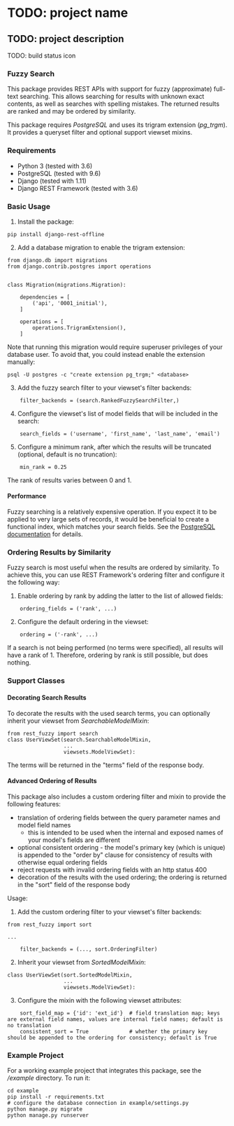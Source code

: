 TODO: project name
==================

TODO: project description
-------------------------

TODO: build status icon


### Fuzzy Search

This package provides REST APIs with support for fuzzy (approximate) full-text searching. This allows searching for results with unknown exact contents, as well as searches with spelling mistakes. The returned results are ranked and may be ordered by similarity.

This package requires *PostgreSQL* and uses its trigram extension (*pg_trgm*). It provides a queryset filter and optional support viewset mixins.


### Requirements

* Python 3 (tested with 3.6)
* PostgreSQL (tested with 9.6)
* Django (tested with 1.11)
* Django REST Framework (tested with 3.6)


### Basic Usage

1. Install the package:
```
pip install django-rest-offline
```

2. Add a database migration to enable the trigram extension:
```
from django.db import migrations
from django.contrib.postgres import operations


class Migration(migrations.Migration):

    dependencies = [
        ('api', '0001_initial'),
    ]

    operations = [
        operations.TrigramExtension(),
    ]
```
Note that running this migration would require superuser privileges of your database user. To avoid that, you could instead enable the extension manually:
```
psql -U postgres -c "create extension pg_trgm;" <database>
```

3. Add the fuzzy search filter to your viewset's filter backends:
```
    filter_backends = (search.RankedFuzzySearchFilter,)
```

4. Configure the viewset's list of model fields that will be included in the search:
```
    search_fields = ('username', 'first_name', 'last_name', 'email')
```

5. Configure a minimum rank, after which the results will be truncated (optional, default is no truncation):
```
    min_rank = 0.25
```
The rank of results varies between 0 and 1.

#### Performance

Fuzzy searching is a relatively expensive operation. If you expect it to be applied to very large sets of records, it would be beneficial to create a functional index, which matches your search fields. See the [PostgreSQL documentation][fts-index-docs] for details.

[fts-index-docs]: https://www.postgresql.org/docs/current/static/textsearch-tables.html#TEXTSEARCH-TABLES-INDEX "Creating Indexes"


### Ordering Results by Similarity

Fuzzy search is most useful when the results are ordered by similarity. To achieve this, you can use REST Framework's ordering filter and configure it the following way:
1. Enable ordering by rank by adding the latter to the list of allowed fields:
```
    ordering_fields = ('rank', ...)
```

2. Configure the default ordering in the viewset:
```
    ordering = ('-rank', ...)
```
If a search is not being performed (no terms were specified), all results will have a rank of 1. Therefore, ordering by rank is still possible, but does nothing.


### Support Classes

#### Decorating Search Results

To decorate the results with the used search terms, you can optionally inherit your viewset from *SearchableModelMixin*:
```
from rest_fuzzy import search
class UserViewSet(search.SearchableModelMixin,
                  ...
                  viewsets.ModelViewSet):
```
The terms will be returned in the "terms" field of the response body.

#### Advanced Ordering of Results

This package also includes a custom ordering filter and mixin to provide the following features:
* translation of ordering fields between the query parameter names and model field names
  - this is intended to be used when the internal and exposed names of your model's fields are different
* optional consistent ordering - the model's primary key (which is unique) is appended to the "order by" clause for consistency of results with otherwise equal ordering fields
* reject requests with invalid ordering fields with an http status 400
* decoration of the results with the used ordering; the ordering is returned in the "sort" field of the response body

Usage:
1. Add the custom ordering filter to your viewset's filter backends:
```
from rest_fuzzy import sort

...

    filter_backends = (..., sort.OrderingFilter)
```

2. Inherit your viewset from *SortedModelMixin*:
```
class UserViewSet(sort.SortedModelMixin,
                  ...
                  viewsets.ModelViewSet):
```

3. Configure the mixin with the following viewset attributes:
```
    sort_field_map = {'id': 'ext_id'}  # field translation map; keys are external field names, values are internal field names; default is no translation
    consistent_sort = True             # whether the primary key should be appended to the ordering for consistency; default is True
```


### Example Project

For a working example project that integrates this package, see the */example* directory. To run it:
```
cd example
pip install -r requirements.txt
# configure the database connection in example/settings.py
python manage.py migrate
python manage.py runserver
```

